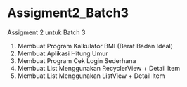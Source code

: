 # Assigment2_Batch3
Assigment 2 untuk Batch 3

1. Membuat Program Kalkulator BMI (Berat Badan Ideal) 
2. Membuat Aplikasi Hitung Umur 
3. Membuat Program Cek Login Sederhana 
4. Membuat List Menggunakan RecyclerView + Detail Item 
5. Membuat List Menggunakan ListView + Detail item 
